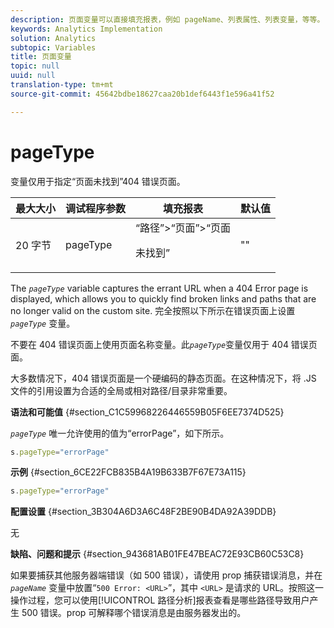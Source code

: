 ```yaml
---
description: 页面变量可以直接填充报表，例如 pageName、列表属性、列表变量，等等。
keywords: Analytics Implementation
solution: Analytics
subtopic: Variables
title: 页面变量
topic: null
uuid: null
translation-type: tm+mt
source-git-commit: 45642bdbe18627caa20b1def6443f1e596a41f52

---
```



# pageType

 变量仅用于指定“页面未找到”404 错误页面。

<!-- 

pageType.xml

 -->

<table id="table_0492B136E9D14070A6CA49ED534BCA4C"> 
 <thead> 
  <tr> 
   <th class="entry"> 最大大小 </th> 
   <th class="entry"> 调试程序参数 </th> 
   <th class="entry"> 填充报表 </th> 
   <th class="entry"> 默认值 </th> 
  </tr> 
 </thead>
 <tbody> 
  <tr> 
   <td> 20 字节 </td> 
   <td> pageType </td> 
   <td> “路径”&gt;“页面”&gt;“页面 <p>未找到” </p> </td> 
   <td> "" </td> 
  </tr> 
 </tbody> 
</table>

The *`pageType`* variable captures the errant URL when a 404 Error page is displayed, which allows you to quickly find broken links and paths that are no longer valid on the custom site. 完全按照以下所示在错误页面上设置 *`pageType`* 变量。

不要在 404 错误页面上使用页面名称变量。此&#x200B;*`pageType`*&#x200B;变量仅用于 404 错误页面。

大多数情况下，404 错误页面是一个硬编码的静态页面。在这种情况下，将 .JS 文件的引用设置为合适的全局或相对路径/目录非常重要。

**语法和可能值** {#section_C1C59968226446559B05F6EE7374D525}

*`pageType`* 唯一允许使用的值为“errorPage”，如下所示。

```js
s.pageType="errorPage"
```

**示例** {#section_6CE22FCB835B4A19B633B7F67E73A115}

```js
s.pageType="errorPage"
```

**配置设置** {#section_3B304A6D3A6C48F2BE90B4DA92A39DDB}

无

**缺陷、问题和提示** {#section_943681AB01FE47BEAC72E93CB60C53C8}

如果要捕获其他服务器端错误（如 500 错误），请使用 prop 捕获错误消息，并在 *`pageName`* 变量中放置“`500 Error: <URL>`”，其中 `<URL>` 是请求的 URL。按照这一操作过程，您可以使用[!UICONTROL 路径分析]报表查看是哪些路径导致用户产生 500 错误。prop 可解释哪个错误消息是由服务器发出的。

